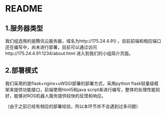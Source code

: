 # README



## 1.服务器类型

我们组选用的是腾讯云服务器，域名为http://175.24.4.91/ ，目前前端和相应端口还在编写中，尚未进行部署，目前可以通过访问http://175.24.4.91:1234/about.html 进入到我们的小组简介页面。



## 2.部署模式

我们采用的是flask+nginx+uWSGI部署的部署方式，采用python flask轻量级框架来提供功能接口，前端使用html5和java script来进行编写，整体的处理性能较好，能够对ROS机器人服务提供较快的反馈和响应。

（由于之前已经有相应的部署经验，所以本环节并不会遇到过多问题）
